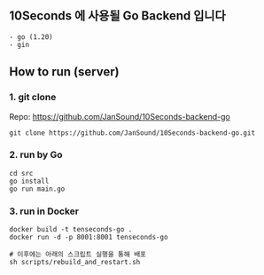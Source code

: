 ## 10Seconds 에 사용될 Go Backend 입니다

```
- go (1.20)
- gin
```

## How to run (server)
### 1. git clone 
Repo: https://github.com/JanSound/10Seconds-backend-go
```
git clone https://github.com/JanSound/10Seconds-backend-go.git
```

### 2. run by Go
```shell
cd src
go install
go run main.go
```

### 3. run in Docker
```shell
docker build -t tenseconds-go .
docker run -d -p 8001:8001 tenseconds-go

# 이후에는 아래의 스크립트 실행을 통해 배포
sh scripts/rebuild_and_restart.sh
```
